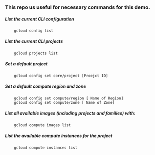 ### This repo us useful for necessary commands for this demo. 

##### List the current CLI configuration
        gcloud config list

##### List the current CLI projects 
        gcloud projects list

##### Set a default project

        gcloud config set core/project [Proejct ID]

##### Set a default compute region and zone

        gcloud config set compute/region [ Name of Region]
        gcloud config set compute/zone [ Name of Zone]

##### List all available images (including projects and families) with:

        gcloud compute images list
##### List the available compute instances for the project

        gcloud compute instances list




